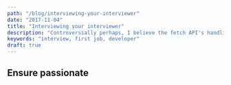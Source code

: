 ```yaml
---
path: "/blog/interviewing-your-interviewer"
date: "2017-11-04"
title: "Interviewing your interviewer"
description: "Controversially perhaps, I believe the fetch API's handling of errors is a good idea. Let the flame war commence!"
keywords: "interview, first job, developer"
draft: true
---
```


## Ensure passionate


